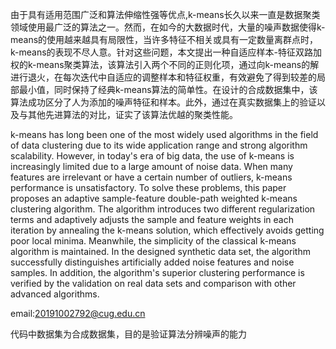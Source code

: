 由于具有适用范围广泛和算法伸缩性强等优点,k-means长久以来一直是数据聚类领域使用最广泛的算法之一。然而，在如今的大数据时代，大量的噪声数据使得k-means的使用越来越具有局限性，当许多特征不相关或具有一定数量离群点时，k-means的表现不尽人意。针对这些问题，本文提出一种自适应样本-特征双路加权的k-means聚类算法，该算法引入两个不同的正则化项，通过向k-means的解进行退火，在每次迭代中自适应的调整样本和特征权重，有效避免了得到较差的局部最小值，同时保持了经典k-means算法的简单性。在设计的合成数据集中，该算法成功区分了人为添加的噪声特征和样本。此外，通过在真实数据集上的验证以及与其他先进算法的对比，证实了该算法优越的聚类性能。

k-means has long been one of the most widely used algorithms in the field of data clustering due to its wide application range and strong algorithm scalability. However, in today's era of big data, the use of k-means is increasingly limited due to a large amount of noise data. When many features are irrelevant or have a certain number of outliers, k-means performance is unsatisfactory. To solve these problems, this paper proposes an adaptive sample-feature double-path weighted k-means clustering algorithm. The algorithm introduces two different regularization terms and adaptively adjusts the sample and feature weights in each iteration by annealing the k-means solution, which effectively avoids getting poor local minima. Meanwhile, the simplicity of the classical k-means algorithm is maintained. In the designed synthetic data set, the algorithm successfully distinguishes artificially added noise features and noise samples. In addition, the algorithm's superior clustering performance is verified by the validation on real data sets and comparison with other advanced algorithms.

email:20191002792@cug.edu.cn

代码中数据集为合成数据集，目的是验证算法分辨噪声的能力
